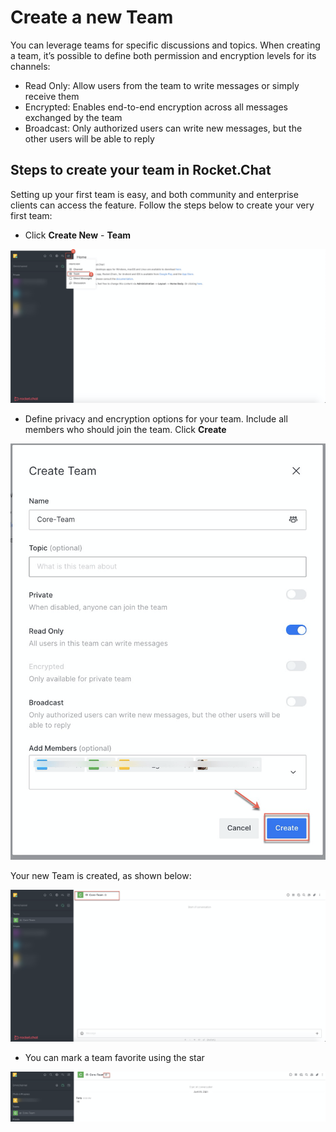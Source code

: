 # Create a new Team

You can leverage teams for specific discussions and topics. When creating a team, it’s possible to define both permission and encryption levels for its channels:

* Read Only: Allow users from the team to write messages or simply receive them
* Encrypted: Enables end-to-end encryption across all messages exchanged by the team
* Broadcast: Only authorized users can write new messages, but the other users will be able to reply

## **Steps to create your team in Rocket.Chat**

Setting up your first team is easy, and both community and enterprise clients can access the feature. Follow the steps below to create your very first team:

* Click **Create New** - **Team**

![](../../../.gitbook/assets/image%20%28337%29.png)

* Define privacy and encryption options for your team. Include all members who should join the team. Click **Create**

![](../../../.gitbook/assets/image%20%28338%29.png)

Your new Team is created, as shown below:

![](../../../.gitbook/assets/image%20%28339%29.png)

* You can mark a team favorite using the star

![](../../../.gitbook/assets/image%20%28349%29%20%281%29%20%281%29%20%281%29%20%281%29%20%282%29.png)

